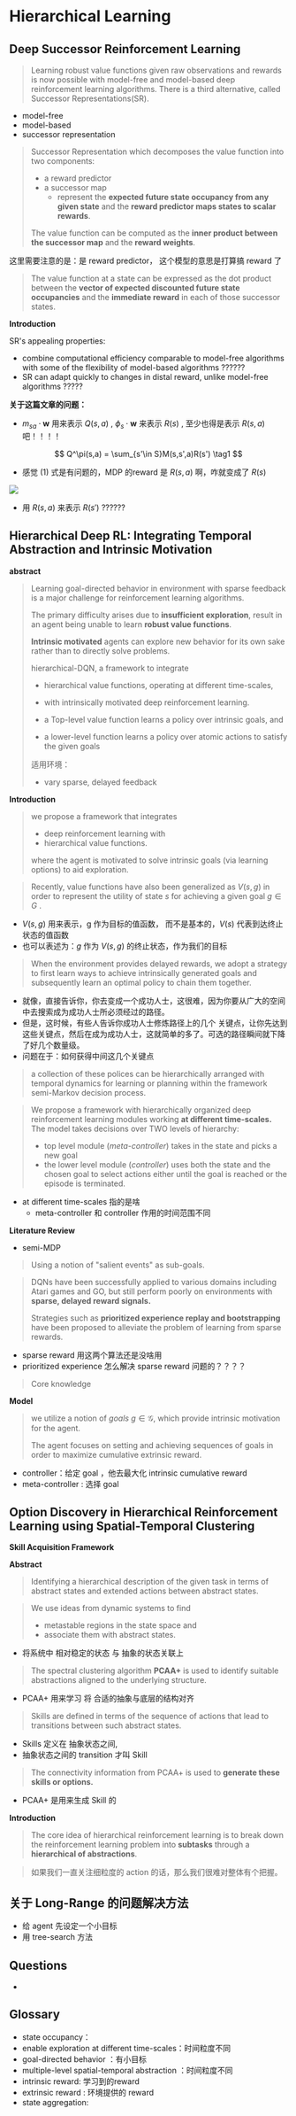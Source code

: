 # Hierarchical Learning

## Deep Successor Reinforcement Learning

> Learning robust value functions given raw observations and rewards is now possible with model-free and model-based deep reinforcement learning algorithms. There is a third alternative, called Successor Representations(SR).

* model-free
* model-based
* successor representation



> Successor Representation which decomposes the value function into two components:
>
> * a reward predictor
> * a successor map
>   * represent the **expected future state occupancy from any given state** and the **reward predictor maps states to scalar rewards**. 
>
> The value function can be computed as the **inner product between the successor map** and the **reward weights**.

这里需要注意的是：是 reward predictor， 这个模型的意思是打算搞 reward 了



> The value function at a state can be expressed as the dot product between the **vector of expected discounted future state occupancies** and the **immediate reward** in each of those successor states.



**Introduction**

SR's appealing properties:

* combine computational efficiency comparable to model-free algorithms with some of the flexibility of model-based algorithms   ??????
* SR can adapt quickly to changes in distal reward, unlike model-free algorithms ?????






**关于这篇文章的问题：**

* $m_{sa}\cdot \mathbf w$ 用来表示 $Q(s,a)$ , $\phi_s\cdot \mathbf w$ 来表示 $R(s)$ , 至少也得是表示  $R(s,a)$ 吧！！！！


$$
Q^\pi(s,a) = \sum_{s'\in S}M(s,s',a)R(s') \tag1
$$

* 感觉 (1) 式是有问题的，MDP 的reward 是 $R(s,a)$ 啊，咋就变成了 $R(s)$

![](../imgs/dsr.png)

* 用 $R(s,a)$ 来表示 $R(s')$ ??????





## Hierarchical Deep RL: Integrating Temporal Abstraction and Intrinsic Motivation



**abstract**

> Learning goal-directed behavior in environment with sparse feedback is a major challenge for reinforcement learning algorithms.
>
> The primary difficulty arises due to **insufficient exploration**, result in an agent being unable to learn **robust value functions**.
>
> **Intrinsic motivated** agents can explore new behavior for its own sake rather than to directly solve problems.
>
> hierarchical-DQN, a framework to integrate 
>
> * hierarchical value functions, operating at different time-scales, 
> * with intrinsically motivated deep reinforcement learning.
>
>
>
> * a Top-level value function learns a policy over intrinsic goals, and
> * a lower-level function learns a policy over atomic actions to satisfy the given goals
>
> 适用环境：
>
> * vary sparse, delayed feedback

**Introduction**

> we propose  a framework that integrates 
>
> * deep reinforcement learning with 
> * hierarchical value functions.
>
> where the agent is motivated to solve intrinsic goals (via learning options) to aid exploration.



> Recently, value functions have also been generalized as $V(s,g)$ in order to represent the utility of state $s$ for achieving a given goal $g\in G$ .

* $V(s,g)$ 用来表示，g 作为目标的值函数， 而不是基本的，$V(s)$ 代表到达终止状态的值函数
* 也可以表述为：$g$ 作为 $V(s,g)$ 的终止状态，作为我们的目标



> When the environment provides delayed rewards, we adopt a strategy to first learn ways to achieve intrinsically generated goals and subsequently learn an optimal policy to chain them together.

* 就像，直接告诉你，你去变成一个成功人士，这很难，因为你要从广大的空间中去搜索成为成功人士所必须经过的路径。
* 但是，这时候，有些人告诉你成功人士修炼路径上的几个 关键点，让你先达到这些关键点，然后在成为成功人士，这就简单的多了。可选的路径瞬间就下降了好几个数量级。
* 问题在于：如何获得中间这几个关键点



> a collection of these polices can be hierarchically arranged with temporal dynamics for learning or planning within the framework semi-Markov decision process.



> We propose a framework with hierarchically organized deep reinforcement learning modules working **at different time-scales.** The model takes decisions over TWO levels of hierarchy:
>
> * top level module (*meta-controller*) takes in the state and picks a new goal
> * the lower level module (*controller*) uses both the state and the chosen goal to select actions either until the goal is reached or the episode is terminated.

* at different time-scales 指的是啥
  * meta-controller 和 controller 作用的时间范围不同




**Literature Review**

* semi-MDP

> Using a notion of "salient events" as sub-goals.



> DQNs have been successfully applied to various domains including Atari games and GO, but still perform poorly on environments with **sparse, delayed reward signals.** 
>
> Strategies such as **prioritized experience replay and bootstrapping** have been proposed to alleviate the problem of learning from sparse rewards.

* sparse reward 用这两个算法还是没啥用
* prioritized experience 怎么解决 sparse reward 问题的？？？？

> Core knowledge



**Model**

> we utilize a notion of *goals* $g\in \mathcal G$, which provide intrinsic motivation for the agent.
>
> The agent focuses on setting and achieving sequences of goals in order to maximize cumulative extrinsic reward.



* controller：给定 goal ，他去最大化 intrinsic cumulative reward
* meta-controller : 选择 goal





## Option Discovery in Hierarchical Reinforcement Learning using Spatial-Temporal Clustering

**Skill Acquisition Framework**





**Abstract**

> Identifying a hierarchical description of the given task in terms of abstract states and extended actions between abstract states.



> We use ideas from dynamic systems to find 
>
> * metastable regions in the state space and 
> * associate them with abstract states.

* 将系统中 相对稳定的状态 与 抽象的状态关联上



> The spectral clustering algorithm **PCAA+** is used to identify suitable abstractions aligned to the underlying structure.

* PCAA+ 用来学习 将 合适的抽象与底层的结构对齐



> Skills are defined in terms of the sequence of actions that lead to transitions between such abstract states.

* Skills 定义在 抽象状态之间, 
* 抽象状态之间的 transition 才叫 Skill



> The connectivity information from PCAA+ is used to **generate these skills or options.**

* PCAA+ 是用来生成 Skill 的



**Introduction**

> The core idea of hierarchical reinforcement learning is to break down the reinforcement learning problem into **subtasks** through a **hierarchical of abstractions**.



> 如果我们一直关注细粒度的 action 的话，那么我们很难对整体有个把握。












## 关于 Long-Range 的问题解决方法

* 给 agent 先设定一个小目标
* 用 tree-search 方法



## Questions

* ​



## Glossary

* state occupancy：
* enable exploration at different time-scales：时间粒度不同
* goal-directed behavior ：有小目标
* multiple-level spatial-temporal abstraction ：时间粒度不同
* intrinsic reward: 学习到的reward
* extrinsic reward :  环境提供的 reward
* state aggregation: 